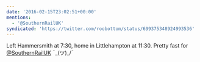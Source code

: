 ```yaml
---
date: '2016-02-15T23:02:51+00:00'
mentions:
  - '@SouthernRailUK'
syndicated: 'https://twitter.com/roobottom/status/699375348924993536'
---
```

Left Hammersmith at 7:30, home in Littlehampton at 11:30. Pretty fast for [@SouthernRailUK](https://twitter.com/@SouthernRailUK) ¯\_(ツ)_/¯
